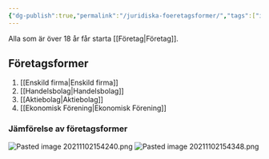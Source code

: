 ```yaml
---
{"dg-publish":true,"permalink":"/juridiska-foeretagsformer/","tags":["industriellekonomi"]}
---
```


Alla som är över 18 år får starta [[Företag\|Företag]].


## Företagsformer
1. [[Enskild firma\|Enskild firma]]
2. [[Handelsbolag\|Handelsbolag]]
3. [[Aktiebolag\|Aktiebolag]]
4. [[Ekonomisk Förening\|Ekonomisk Förening]]

### Jämförelse av företagsformer
![Pasted image 20211102154240.png](/img/user/images/Pasted%20image%2020211102154240.png)
![Pasted image 20211102154348.png](/img/user/images/Pasted%20image%2020211102154348.png)